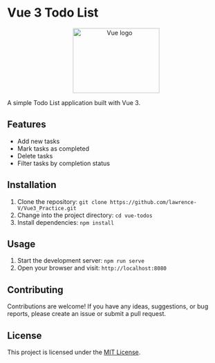 # Vue 3 Todo List

<p align="center">
  <img src="https://vuejs.org/images/logo.png" alt="Vue logo" width="200" height="150">
</p>

A simple Todo List application built with Vue 3.

## Features

- Add new tasks
- Mark tasks as completed
- Delete tasks
- Filter tasks by completion status

## Installation

1. Clone the repository: `git clone https://github.com/lawrence-V/Vue3_Practice.git`
2. Change into the project directory: `cd vue-todos`
3. Install dependencies: `npm install`

## Usage

1. Start the development server: `npm run serve`
2. Open your browser and visit: `http://localhost:8080`

## Contributing

Contributions are welcome! If you have any ideas, suggestions, or bug reports, please create an issue or submit a pull request.

## License

This project is licensed under the [MIT License](https://opensource.org/licenses/MIT).
